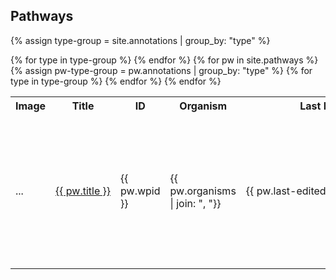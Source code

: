 <h2>Pathways</h2>

{% assign type-group = site.annotations | group_by: "type" %}

<table>
  <th>Image</th>
  <th>Title</th>
  <th>ID</th>
  <th>Organism</th>
  <th>Last Edited</th>
  <th>Communities</th>
  {% for type in type-group %}  
    <th>{{type.name}}</th>
  {% endfor %}
  {% for pw in site.pathways %}
  {% assign pw-type-group = pw.annotations | group_by: "type" %}
  <tr>
    <td>...</td>
    <td style="white-space: nowrap;">
      <a class="collection-link" href="{{ pw.url }}">{{ pw.title }}</a>
    </td>
    <td>{{ pw.wpid }}</td>
    <td>{{ pw.organisms | join: ", "}}</td>
    <td style="white-space: nowrap;">{{ pw.last-edited | date_to_string}}</td>
    <td>{{ pw.communities | join: ", "}}</td>
    {% for type in type-group %}  
      <td>
      {% for pw-type in pw-type-group %}
        {% if pw-type.name == type.name %}
          {{pw-type.items | map: "value" | join: ", "}}
        {% endif %}
      {% endfor %}
      </td>
    {% endfor %}
  </tr>
  {% endfor %}
</table>

